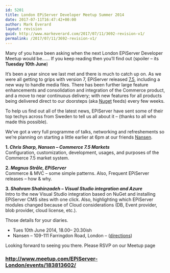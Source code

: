 ```yaml
---
id: 5201
title: London EPiServer Developer Meetup Summer 2014
date: 2017-07-11T16:47:42+00:00
author: Mark Everard
layout: revision
guid: http://www.markeverard.com/2017/07/11/3692-revision-v1/
permalink: /2017/07/11/3692-revision-v1/
---
```

Many of you have been asking when the next London EPiServer Developer Meetup would be&#8230;&#8230; If you keep reading then you&#8217;ll find out (spoiler &#8211; its **Tuesday 10th June**)

It&#8217;s been a year since we last met and there is much to catch up on. As we were all getting to grips with version 7, EPiServer released <a title="EPiServer 7.5 release notes" href="http://world.episerver.com/Documentation/Items/Release-Notes/Release-notes---EPiServer-75/" target="_blank">7.5</a>, including a new way to handle media files. There has been further large feature enhancements and consolidation and integration of the Commerce product, and a move to near continuous delivery; with new features for all products being delivered direct to our doorsteps (aka <a title="EPiServer Nuget Feed" href="http://nuget.episerver.com/" target="_blank">Nuget</a> feeds) every few weeks.

To help us find out all of the latest news, EPiServer have sent some of their top techys across from Sweden to tell us all about it &#8211; (thanks to all who made this possible).

We&#8217;ve got a very full programme of talks, networking and refreshements so we&#8217;re planning on starting a little earlier at 6pm at our friends <a title="Nansen in London" href="http://www.nansen.com/en/contact-us/london/" target="_blank">Nansen</a>.

**1. _Chris Sharp, Nansen &#8211; Commerce 7.5 Markets_**  
Configuration, customization, development, usages, and purposes of the Commerce 7.5 market system.​

**2. _Magnus Stråle, EPiServer_**  
Commerce & MVC – some simple patterns. Also, Frequent EPiServer releases – how & why.

**3. _Shahram Shahinzadeh &#8211; Visual Studio integration and Azure_**  
Intro to the new Visual Studio integration based on NuGet and installing EPiServer CMS sites with one click. Also, highlighting which EPiServer modules changed because of Cloud considerations (DB, Event provider, blob provider, cloud license, etc.).

Those details for your diaries.

  * Tues 10th June 2014, 18.00– 20.30ish
  * Nansen – 109-111 Farringdon Road, London – (<a title="Nansen in London" href="http://www.nansen.se/en/contact-us/london/" target="_blank">directions</a>)

Looking forward to seeing you there. Please RSVP on our Meetup page

### <a title="London EPiServer Developer Meetup Summer 2014" href="http://www.meetup.com/EPiServer-London/events/183813602/" target="_blank">http://www.meetup.com/EPiServer-London/events/183813602/</a>